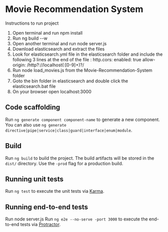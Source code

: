 # Movie Recommendation System

Instructions to run project
1. Open terminal and run npm install
2. Run ng build --w
3. Open another terminal and run node server.js
4. Download elasticsearch and extract the files
5. Look for elasticsearch.yml file in the elasticsearch folder and include the following 3 lines at the end of the file :
		http.cors:
		  enabled: true
		  allow-origin: /http?:\/\/localhost(:[0-9]+)?/
6. Run node load_movies.js from the Movie-Recommendation-System folder
7. Goto the bin folder in elasticsearch and double click the elasticsearch.bat file
8. On your browser open localhost:3000

## Code scaffolding

Run `ng generate component component-name` to generate a new component. You can also use `ng generate directive|pipe|service|class|guard|interface|enum|module`.

## Build

Run `ng build` to build the project. The build artifacts will be stored in the `dist/` directory. Use the `-prod` flag for a production build.

## Running unit tests

Run `ng test` to execute the unit tests via [Karma](https://karma-runner.github.io).

## Running end-to-end tests

Run node server.js
Run `ng e2e --no-serve -port 3000` to execute the end-to-end tests via [Protractor](http://www.protractortest.org/).
